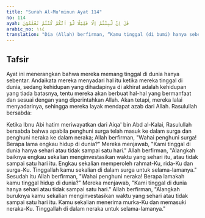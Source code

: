 ```yaml
---
title: "Surah Al-Mu'minun Ayat 114"
no: 114
ayah: قٰلَ اِنْ لَّبِثْتُمْ اِلَّا قَلِيْلًا لَّوْ اَنَّكُمْ كُنْتُمْ تَعْلَمُوْنَ
arabic_no: ١١٤
translation: "Dia (Allah) berfirman, “Kamu tinggal (di bumi) hanya sebentar saja, jika kamu benar-benar mengetahui.” "
---
```


## Tafsir

Ayat ini menerangkan bahwa mereka memang tinggal di dunia hanya sebentar. Andaikata mereka menyadari hal itu ketika mereka tinggal di dunia, sedang kehidupan yang dihadapinya di akhirat adalah kehidupan yang tiada batasnya, tentu mereka akan berbuat hal-hal yang bermanfaat dan sesuai dengan yang diperintahkan Allah. Akan tetapi, mereka lalai menyadarinya, sehingga mereka layak mendapat azab dari Allah. Rasulullah bersabda:

Ketika Ibnu Abi hatim meriwayatkan dari Aiqa' bin Abd al-Kalai, Rasulullah bersabda bahwa apabila penghuni surga telah masuk ke dalam surga dan penghuni neraka ke dalam neraka; Allah berfirman, "Wahai penghuni surga! Berapa lama engkau hidup di dunia?" Mereka menjawab, "Kami tinggal di dunia hanya sehari atau tidak sampai satu hari." Allah berfirman, "Alangkah baiknya engkau sekalian menginvestasikan waktu yang sehari itu, atau tidak sampai satu hari itu. Engkau sekalian memperoleh rahmat-Ku, rida-Ku dan surga-Ku. Tinggallah kamu sekalian di dalam surga untuk selama-lamanya." Sesudah itu Allah berfirman, "Wahai penghuni neraka! Berapa lamakah kamu tinggal hidup di dunia?" Mereka menjawab, "Kami tinggal di dunia hanya sehari atau tidak sampai satu hari." Allah berfirman, "Alangkah buruknya kamu sekalian menginvestasikan waktu yang sehari atau tidak sampai satu hari itu. Kamu sekalian menerima murka-Ku dan memasuki neraka-Ku. Tinggallah di dalam neraka untuk selama-lamanya."